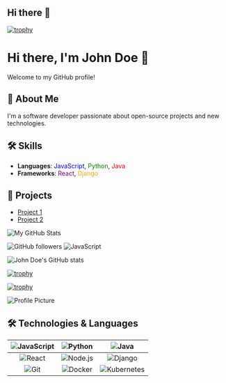 ## Hi there 👋

[![trophy](https://github-profile-trophy.vercel.app/?username=eliyas-wubie)](https://github.com/ryo-ma/github-profile-trophy)

# Hi there, I'm John Doe 👋

Welcome to my GitHub profile! 

## 🚀 About Me
I'm a software developer passionate about open-source projects and new technologies.

## 🛠️ Skills
- **Languages**: <span style="color:blue">JavaScript</span>, <span style="color:green">Python</span>, <span style="color:red">Java</span>
- **Frameworks**: <span style="color:purple">React</span>, <span style="color:orange">Django</span>

## 🌟 Projects
- [Project 1](https://github.com/johnDoe/project1)
- [Project 2](https://github.com/johnDoe/project2)

![My GitHub Stats](https://github-readme-stats.vercel.app/api?username=johnDoe&show_icons=true&theme=radical)

![GitHub followers](https://img.shields.io/github/followers/johnDoe?style=social)
![JavaScript](https://img.shields.io/badge/JavaScript-FFFF00?logo=javascript&logoColor=black)

![John Doe's GitHub stats](https://github-readme-stats.vercel.app/api?username=johnDoe&show_icons=true&count_private=true&hide_title=true&theme=radical)

[![trophy](https://github-profile-trophy.vercel.app/?username=johnDoe)](https://github.com/ryo-ma/github-profile-trophy)

[![trophy](https://github-profile-trophy.vercel.app/?username=johnDoe)](https://github.com/ryo-ma/github-profile-trophy)

![Profile Picture](https://github.com/johnDoe/johnDoe/blob/main/profile-picture.jpg)

## 🛠️ Technologies & Languages

| ![JavaScript](https://img.shields.io/badge/JavaScript-F7DF1E?logo=javascript&logoColor=black) | ![Python](https://img.shields.io/badge/Python-3776AB?logo=python&logoColor=white) | ![Java](https://img.shields.io/badge/Java-E34F26?logo=java&logoColor=white) |
|:---:|:---:|:---:|
| ![React](https://img.shields.io/badge/React-61DAFB?logo=react&logoColor=black) | ![Node.js](https://img.shields.io/badge/Node.js-339933?logo=node.js&logoColor=white) | ![Django](https://img.shields.io/badge/Django-092E20?logo=django&logoColor=white) |
| ![Git](https://img.shields.io/badge/Git-F05032?logo=git&logoColor=white) | ![Docker](https://img.shields.io/badge/Docker-2496ED?logo=docker&logoColor=white) | ![Kubernetes](https://img.shields.io/badge/Kubernetes-326CE5?logo=kubernetes&logoColor=white) |


